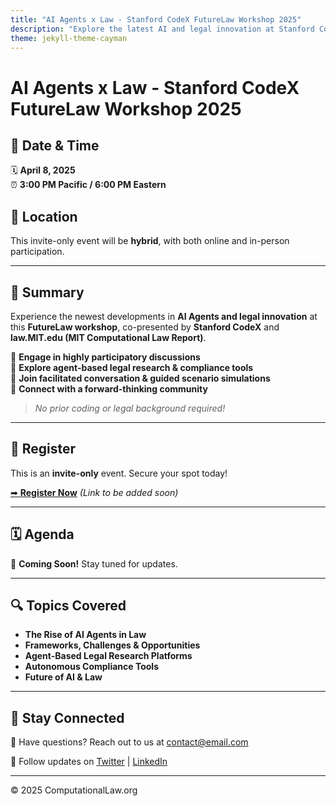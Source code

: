 ```yaml
---
title: "AI Agents x Law - Stanford CodeX FutureLaw Workshop 2025"
description: "Explore the latest AI and legal innovation at Stanford CodeX FutureLaw Workshop 2025."
theme: jekyll-theme-cayman
---
```


# AI Agents x Law - Stanford CodeX FutureLaw Workshop 2025

## 📅 Date & Time
🗓 **April 8, 2025**  
⏰ **3:00 PM Pacific / 6:00 PM Eastern**  

## 📍 Location
This invite-only event will be **hybrid**, with both online and in-person participation.

---

## 🚀 Summary
Experience the newest developments in **AI Agents and legal innovation** at this **FutureLaw workshop**, co-presented by **Stanford CodeX** and **law.MIT.edu (MIT Computational Law Report)**.

🔹 **Engage in highly participatory discussions**  
🔹 **Explore agent-based legal research & compliance tools**  
🔹 **Join facilitated conversation & guided scenario simulations**  
🔹 **Connect with a forward-thinking community**  

> *No prior coding or legal background required!*

---

## 📝 Register
This is an **invite-only** event. Secure your spot today!

[➡ **Register Now**](#) _(Link to be added soon)_

---

## 🗓 Agenda
🚧 **Coming Soon!** Stay tuned for updates.

---

## 🔍 Topics Covered
- **The Rise of AI Agents in Law**
- **Frameworks, Challenges & Opportunities**
- **Agent-Based Legal Research Platforms**
- **Autonomous Compliance Tools**
- **Future of AI & Law**

---

## 📢 Stay Connected
📧 Have questions? Reach out to us at [contact@email.com](mailto:contact@email.com)  

🔗 Follow updates on [Twitter](#) | [LinkedIn](#)

---

© 2025 ComputationalLaw.org
